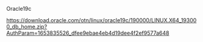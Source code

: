Oracle19c

https://download.oracle.com/otn/linux/oracle19c/190000/LINUX.X64_193000_db_home.zip?AuthParam=1653835526_dfee9ebae4eb4d19dee4f2ef9577a648
